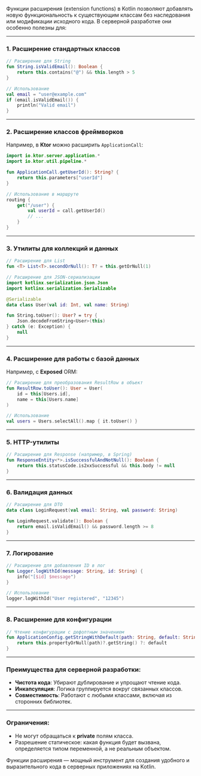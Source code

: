 Функции расширения (extension functions) в Kotlin позволяют добавлять новую функциональность к существующим классам без наследования или модификации исходного кода. В серверной разработке они особенно полезны для:

---

### 1. **Расширение стандартных классов**
```kotlin
// Расширение для String
fun String.isValidEmail(): Boolean {
    return this.contains("@") && this.length > 5
}

// Использование
val email = "user@example.com"
if (email.isValidEmail()) {
    println("Valid email")
}
```

---

### 2. **Расширение классов фреймворков**
Например, в **Ktor** можно расширить `ApplicationCall`:
```kotlin
import io.ktor.server.application.*
import io.ktor.util.pipeline.*

fun ApplicationCall.getUserId(): String? {
    return this.parameters["userId"]
}

// Использование в маршруте
routing {
    get("/user") {
        val userId = call.getUserId()
        // ...
    }
}
```

---

### 3. **Утилиты для коллекций и данных**
```kotlin
// Расширение для List
fun <T> List<T>.secondOrNull(): T? = this.getOrNull(1)

// Расширение для JSON-сериализации
import kotlinx.serialization.json.Json
import kotlinx.serialization.Serializable

@Serializable
data class User(val id: Int, val name: String)

fun String.toUser(): User? = try {
    Json.decodeFromString<User>(this)
} catch (e: Exception) {
    null
}
```

---

### 4. **Расширение для работы с базой данных**
Например, с **Exposed** ORM:
```kotlin
// Расширение для преобразования ResultRow в объект
fun ResultRow.toUser(): User = User(
    id = this[Users.id],
    name = this[Users.name]
)

// Использование
val users = Users.selectAll().map { it.toUser() }
```

---

### 5. **HTTP-утилиты**
```kotlin
// Расширение для Response (например, в Spring)
fun ResponseEntity<*>.isSuccessfulAndNotNull(): Boolean {
    return this.statusCode.is2xxSuccessful && this.body != null
}
```

---

### 6. **Валидация данных**
```kotlin
// Расширение для DTO
data class LoginRequest(val email: String, val password: String)

fun LoginRequest.validate(): Boolean {
    return email.isValidEmail() && password.length >= 8
}
```

---

### 7. **Логирование**
```kotlin
// Расширение для добавления ID в лог
fun Logger.logWithId(message: String, id: String) {
    info("[$id] $message")
}

// Использование
logger.logWithId("User registered", "12345")
```

---

### 8. **Расширение для конфигурации**
```kotlin
// Чтение конфигурации с дефолтным значением
fun ApplicationConfig.getStringWithDefault(path: String, default: String): String {
    return this.propertyOrNull(path)?.getString() ?: default
}
```

---

### Преимущества для серверной разработки:
- **Чистота кода**: Убирают дублирование и упрощают чтение кода.
- **Инкапсуляция**: Логика группируется вокруг связанных классов.
- **Совместимость**: Работают с любыми классами, включая из сторонних библиотек.

---

### Ограничения:
- Не могут обращаться к **private** полям класса.
- Разрешение статическое: какая функция будет вызвана, определяется типом переменной, а не реальным объектом.

Функции расширения — мощный инструмент для создания удобного и выразительного кода в серверных приложениях на Kotlin.

